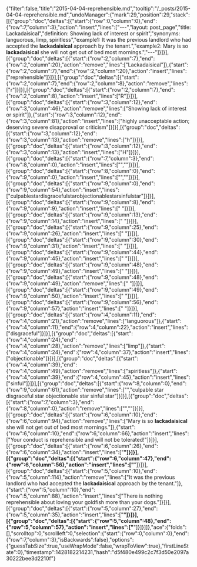 {"filter":false,"title":"2015-04-04-reprehensible.md","tooltip":"/_posts/2015-04-04-reprehensible.md","undoManager":{"mark":29,"position":29,"stack":[[{"group":"doc","deltas":[{"start":{"row":0,"column":0},"end":{"row":7,"column":3},"action":"insert","lines":["---","layout: post_page","title: Lackadaisical","definition: Showing lack of interest or spirit","synonyms:  languorous, limp, spiritless","example1: It was the previous landlord who had accepted the <strong>lackadaisical</strong> approach by the tenant.","example2: Mary is so <strong>lackadaisical</strong> she will not get out of bed most mornings.","---"]}]}],[{"group":"doc","deltas":[{"start":{"row":2,"column":7},"end":{"row":2,"column":20},"action":"remove","lines":["Lackadaisical"]},{"start":{"row":2,"column":7},"end":{"row":2,"column":20},"action":"insert","lines":["reprehensible"]}]}],[{"group":"doc","deltas":[{"start":{"row":2,"column":7},"end":{"row":2,"column":8},"action":"remove","lines":["r"]}]}],[{"group":"doc","deltas":[{"start":{"row":2,"column":7},"end":{"row":2,"column":8},"action":"insert","lines":["R"]}]}],[{"group":"doc","deltas":[{"start":{"row":3,"column":12},"end":{"row":3,"column":46},"action":"remove","lines":["Showing lack of interest or spirit"]},{"start":{"row":3,"column":12},"end":{"row":3,"column":81},"action":"insert","lines":["highly unacceptable action; deserving severe disapproval or criticism"]}]}],[{"group":"doc","deltas":[{"start":{"row":3,"column":12},"end":{"row":3,"column":13},"action":"remove","lines":["h"]}]}],[{"group":"doc","deltas":[{"start":{"row":3,"column":12},"end":{"row":3,"column":13},"action":"insert","lines":["H"]}]}],[{"group":"doc","deltas":[{"start":{"row":7,"column":3},"end":{"row":8,"column":0},"action":"insert","lines":["",""]}]}],[{"group":"doc","deltas":[{"start":{"row":8,"column":0},"end":{"row":9,"column":0},"action":"insert","lines":["",""]}]}],[{"group":"doc","deltas":[{"start":{"row":9,"column":0},"end":{"row":9,"column":54},"action":"insert","lines":["culpablestardisgracefulstarobjectionablestarsinfulstar"]}]}],[{"group":"doc","deltas":[{"start":{"row":9,"column":8},"end":{"row":9,"column":9},"action":"insert","lines":[" "]}]}],[{"group":"doc","deltas":[{"start":{"row":9,"column":13},"end":{"row":9,"column":14},"action":"insert","lines":[" "]}]}],[{"group":"doc","deltas":[{"start":{"row":9,"column":25},"end":{"row":9,"column":26},"action":"insert","lines":[" "]}]}],[{"group":"doc","deltas":[{"start":{"row":9,"column":30},"end":{"row":9,"column":31},"action":"insert","lines":[" "]}]}],[{"group":"doc","deltas":[{"start":{"row":9,"column":44},"end":{"row":9,"column":45},"action":"insert","lines":[" "]}]}],[{"group":"doc","deltas":[{"start":{"row":9,"column":48},"end":{"row":9,"column":49},"action":"insert","lines":[" "]}]}],[{"group":"doc","deltas":[{"start":{"row":9,"column":48},"end":{"row":9,"column":49},"action":"remove","lines":[" "]}]}],[{"group":"doc","deltas":[{"start":{"row":9,"column":49},"end":{"row":9,"column":50},"action":"insert","lines":[" "]}]}],[{"group":"doc","deltas":[{"start":{"row":9,"column":56},"end":{"row":9,"column":57},"action":"insert","lines":[" "]}]}],[{"group":"doc","deltas":[{"start":{"row":4,"column":11},"end":{"row":4,"column":21},"action":"remove","lines":["languorous"]},{"start":{"row":4,"column":11},"end":{"row":4,"column":22},"action":"insert","lines":["disgraceful"]}]}],[{"group":"doc","deltas":[{"start":{"row":4,"column":24},"end":{"row":4,"column":28},"action":"remove","lines":["limp"]},{"start":{"row":4,"column":24},"end":{"row":4,"column":37},"action":"insert","lines":["objectionable"]}]}],[{"group":"doc","deltas":[{"start":{"row":4,"column":39},"end":{"row":4,"column":49},"action":"remove","lines":["spiritless"]},{"start":{"row":4,"column":39},"end":{"row":4,"column":45},"action":"insert","lines":["sinful"]}]}],[{"group":"doc","deltas":[{"start":{"row":8,"column":0},"end":{"row":9,"column":61},"action":"remove","lines":["","culpable star disgraceful star objectionable star sinful star"]}]}],[{"group":"doc","deltas":[{"start":{"row":7,"column":3},"end":{"row":8,"column":0},"action":"remove","lines":["",""]}]}],[{"group":"doc","deltas":[{"start":{"row":6,"column":10},"end":{"row":6,"column":94},"action":"remove","lines":["Mary is so <strong>lackadaisical</strong> she will not get out of bed most mornings."]},{"start":{"row":6,"column":10},"end":{"row":6,"column":66},"action":"insert","lines":["Your conduct is reprehensible and will not be tolerated!"]}]}],[{"group":"doc","deltas":[{"start":{"row":6,"column":26},"end":{"row":6,"column":34},"action":"insert","lines":["<strong>"]}]}],[{"group":"doc","deltas":[{"start":{"row":6,"column":47},"end":{"row":6,"column":56},"action":"insert","lines":["</strong>"]}]}],[{"group":"doc","deltas":[{"start":{"row":5,"column":10},"end":{"row":5,"column":114},"action":"remove","lines":["It was the previous landlord who had accepted the <strong>lackadaisical</strong> approach by the tenant."]},{"start":{"row":5,"column":10},"end":{"row":5,"column":88},"action":"insert","lines":["There is nothing reprehensible about loving your goldfish more than your dogs."]}]}],[{"group":"doc","deltas":[{"start":{"row":5,"column":27},"end":{"row":5,"column":35},"action":"insert","lines":["<strong>"]}]}],[{"group":"doc","deltas":[{"start":{"row":5,"column":48},"end":{"row":5,"column":57},"action":"insert","lines":["</strong>"]}]}]]},"ace":{"folds":[],"scrolltop":0,"scrollleft":0,"selection":{"start":{"row":0,"column":0},"end":{"row":7,"column":3},"isBackwards":false},"options":{"guessTabSize":true,"useWrapMode":false,"wrapToView":true},"firstLineState":0},"timestamp":1428182214231,"hash":"d5f480e499c2c7f3d50e2097a30222bee3d2210f"}